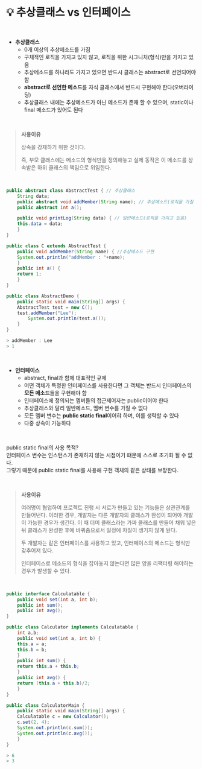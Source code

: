 # 💡 **추상클래스 vs 인터페이스**

<br>

- **추상클래스**
  - 0개 이상의 추상메소드를 가짐
  - 구체적인 로직을 가지고 있지 않고, 로직을 위한 시그니처(형식)만을 가지고 있음
  - 추상메소드를 하나라도 가지고 있으면 반드시 클래스는 abstract로 선언되어야 함
  - **abstract로 선언한 메소드**를 자식 클래스에서 반드시 구현해야 한다(오버라이딩)
  - 추상클래스 내에는 추상메소드가 아닌 메소드가 존재 할 수 있으며, static이나 final 메소드가 있어도 된다

<br>

> **사용이유** <br>
>
> 상속을 강제하기 위한 것이다. <br>
>
> 즉, 부모 클래스에는 메소드의 형식만을 정의해놓고 실제 동작은 이 메소드를 상속받은 하위 클래스의 책임으로 위임한다.

<br>

```java
public abstract class AbstractTest { // 추상클래스
    String data;
    public abstract void addMember(String name); // 추상메소드(로직을 가질 수 없다)
    public abstract int a();

    public void printLog(String data) { // 일반메소드(로직을 가지고 있음)
	this.data = data;
    }
}
```

```java
public class C extends AbstractTest {
    public void addMember(String name) { //추상메소드 구현
	System.out.println("addMember : "+name);
    }
    public int a() {
	return 1;
    }
}
```

```java
public class AbstractDemo {
    public static void main(String[] args) {
	AbstractTest test = new C();
	test.addMember("Lee");
        System.out.println(test.a());
    }
}
```

```java
> addMember : Lee
> 1
```

<br>

- **인터페이스**
  - abstract, final과 함께 대표적인 규제
  - 어떤 객체가 특정한 인터페이스를 사용한다면 그 객체는 반드시 인터페이스의 **모든 메소드**들을 구현해야 함
  - 인터페이스에 정의되는 멤버들의 접근제어자는 public이어야 한다
  - 추상클래스와 달리 일반메소드, 멤버 변수를 가질 수 없다
  - 모든 멤버 변수는 **public static final**이어햐 하며, 이를 생략할 수 있다
  - 다중 상속이 가능하다
<br>

public static final의 사용 목적? <br>
인터페이스 변수는 인스턴스가 존재하지 않는 시점이기 떄문에 스스로 초기화 될 수 없다. <br>
그렇기 때문에 public static final를 사용해 구현 객체의 같은 상태를 보장한다.

<br>

> **사용이유** <br>
>
> 여러명이 협업하여 프로젝트 진행 시 서로가 만들고 있는 기능들은 상관관계를 만들어낸다. 이러한 경우, 개발자는 다른 개발자의 클래스가 완성이 되어야 개발이 가능한 경우가 생긴다. 이 때 더미 클래스라는 가짜 클래스를 만들어 채워 넣은 뒤 클래스가 완성한 후에 바꿔줌으로서 일정에 차질이 생기지 않게 된다. <br>
>
> 두 개발자는 같은 인터페이스를 사용하고 있고, 인터페이스의 메소드는 형식만 갖추어져 있다. <br>
>
> 인터페이스로 메소드의 형식을 잡아놓지 않는다면 많은 양을 리팩터링 해야하는 경우가 발생할 수 있다.

<br>

```java
public interface Calculatable {
    public void set(int a, int b);
    public int sum();
    public int avg();
}
```

```java
public class Calculator implements Calculatable {
    int a,b;
    public void set(int a, int b) {
	this.a = a;
	this.b = b;
    }
    public int sum() {
	return this.a + this.b;
    }
    public int avg() {
	return (this.a + this.b)/2;
    }
}

```

```java
public class CalculatorMain {
    public static void main(String[] args) {
	Calculatable c = new Calculator();
	c.set(2, 4);
	System.out.println(c.sum());
	System.out.println(c.avg());
    }
}
```

```java
> 6
> 3
```


